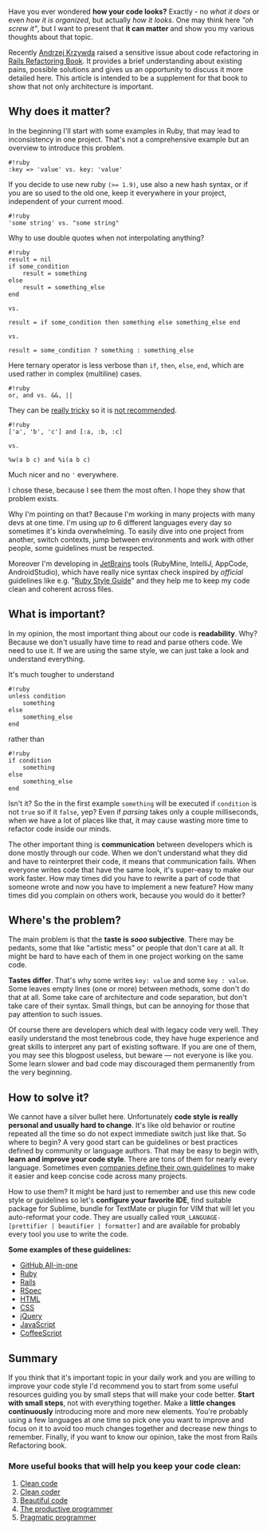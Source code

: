 Have you ever wondered **how your code looks?** Exactly - no *what it does* or even *how it is organized*, but actually *how it looks*. One may think here *"oh screw it"*, but I want to present that **it can matter** and show you my various thoughts about that topic.

Recently [Andrzej Krzywda](http://andrzejonsoftware.blogspot.com/) raised a sensitive issue about code refactoring in [Rails Refactoring Book](http://rails-refactoring.com/). It provides a brief understanding about existing pains, possible solutions and gives us an opportunity to discuss it more detailed here. This article is intended to be a supplement for that book to show that not only architecture is important.

## Why does it matter?

In the beginning I'll start with some examples in Ruby, that may lead to inconsistency in one project. That's not a comprehensive example but an overview to introduce this problem.


```
#!ruby
:key => 'value' vs. key: 'value'
```
If you decide to use new ruby `(>= 1.9)`, use also a new hash syntax, or if you are so used to the old one, keep it everywhere in your project, independent of your current mood.

```
#!ruby
'some string' vs. "some string"
```
Why to use double quotes when not interpolating anything?

```
#!ruby
result = nil
if some_condition
	result = something
else
	result = something_else
end

vs.

result = if some_condition then something else something_else end

vs.

result = some_condition ? something : something_else
```
Here ternary operator is less verbose than `if`, `then`, `else`, `end`, which are used rather in complex (multiline) cases.

```
#!ruby
or, and vs. &&, ||

```
They can be [really tricky](http://devblog.avdi.org/2010/08/02/using-and-and-or-in-ruby/) so it is [not recommended](https://github.com/bbatsov/ruby-style-guide/commit/5920497452c1f6f604742a735f5684e86d4c0003).

```
#!ruby
['a', 'b', 'c'] and [:a, :b, :c]

vs.

%w(a b c) and %i(a b c)
```
Much nicer and no `'` everywhere.

I chose these, because I see them the most often. I hope they show that problem exists.

Why I'm pointing on that? Because I'm working in many projects with many devs at one time. I'm using *up to* 6 different languages every day so sometimes it's kinda overwhelming. To easily dive into one project from another, switch contexts, jump between environments and work with other people, some guidelines must be respected.

Moreover I'm developing in [JetBrains](http://www.jetbrains.com/) tools (RubyMine, IntelliJ, AppCode, AndroidStudio), which have really nice syntax check inspired by *official* guidelines like e.g. "[Ruby Style Guide](https://github.com/bbatsov/ruby-style-guide#syntax)" and they help me to keep my code clean and coherent across files.

## What is important?

In my opinion, the most important thing about our code is **readability**. Why? Because we don't usually have time to read and parse others code. We need to use it. If we are using the same style, we can just take a look and understand everything.

It's much tougher to understand

```
#!ruby
unless condition
	something
else
	something_else
end
```
rather than

```
#!ruby
if condition
	something
else
	something_else
end
```

Isn't it? So the in the first example `something` will be executed if `condition` is not `true` so if it `false`, yep? Even if _parsing_ takes only a couple milliseconds, when we have a lot of places like that, it may cause wasting more time to refactor code inside our minds.

The other important thing is **communication** between developers which is done mostly through our code. When we don't understand what they did and have to reinterpret their code, it means that communication fails. When everyone writes code that have the same look, it's super-easy to make our work faster.
How may times did you have to rewrite a part of code that someone wrote and now you have to implement a new feature? How many times did you complain on others work, because you would do it better?

## Where's the problem?
The main problem is that the **taste is *sooo* subjective**. There may be pedants, some that like "artistic mess" or people that don't care at all. It might be hard to have each of them in one project working on the same code.

**Tastes differ**. That's why some writes `key: value` and some `key : value`. Some leaves empty lines (one or more) between methods, some don't do that at all. Some take care of architecture and code separation, but don't take care of their syntax. Small things, but can be annoying for those that pay attention to such issues.

Of course there are developers which deal with legacy code very well. They easily understand the most tenebrous code, they have huge experience and great skills to interpret any part of existing software. If you are one of them, you may see this blogpost useless, but beware — not everyone is like you. Some learn slower and bad code may discouraged them permanently from the very beginning.

## How to solve it?
We cannot have a silver bullet here. Unfortunately **code style is really personal and usually hard to change**. It's like old behavior or routine repeated all the time so do not expect immediate switch just like that. So where to begin? A very good start can be guidelines or best practices defined by community or language authors. That may be easy to begin with, **learn and improve your code style**. There are tons of them for nearly every language. Sometimes even [companies define their own guidelines](https://github.com/monterail/guidelines/blob/master/rails.md) to make it easier and keep concise code across many projects.

How to use them? It might be hard just to remember and use this new code style or guidelines so let's **configure your favorite IDE**, find suitable package for Sublime, bundle for TextMate or plugin for VIM that will let you auto-reformat your code. They are usually called `YOUR_LANGUAGE-[prettifier | beautifier | formatter]` and are available for probably every tool you use to write the code.

**Some examples of these guidelines:**

- [GitHub All-in-one](https://github.com/styleguide)
- [Ruby](https://github.com/bbatsov/ruby-style-guide)
- [Rails](https://github.com/bbatsov/rails-style-guide)
- [RSpec](http://betterspecs.org/)
- [HTML](http://google-styleguide.googlecode.com/svn/trunk/htmlcssguide.xml)
- [CSS](https://github.com/csswizardry/CSS-Guidelines)
- [jQuery](http://contribute.jquery.org/style-guide/js/)
- [JavaScript](http://google-styleguide.googlecode.com/svn/trunk/javascriptguide.xml)
- [CoffeeScript](https://github.com/polarmobile/coffeescript-style-guide)

## Summary

If you think that it's important topic in your daily work and you are willing to improve your code style I'd recommend you to start from some useful resources guiding you by small steps that will make your code better. **Start with small steps**, not with everything together. Make a **little changes continuously** introducing more and more new elements. You're probably using a few languages at one time so pick one you want to improve and focus on it to avoid too much changes together and decrease new things to remember. Finally, if you want to know our opinion, take the most from Rails Refactoring book.

### More useful books that will help you keep your code clean:
1. [Clean code](http://www.amazon.com/Clean-Code-Handbook-Software-Craftsmanship/dp/0132350882)
2. [Clean coder](http://www.amazon.com/Clean-Coder-Conduct-Professional-Programmers/dp/0137081073/)
3. [Beautiful code](http://www.amazon.com/exec/obidos/ASIN/0596510047/)
4. [The productive programmer](http://www.amazon.com/exec/obidos/ASIN/0596519788)
5. [Pragmatic programmer](http://www.amazon.com/Pragmatic-Programmer-Journeyman-Master/dp/020161622X/)
